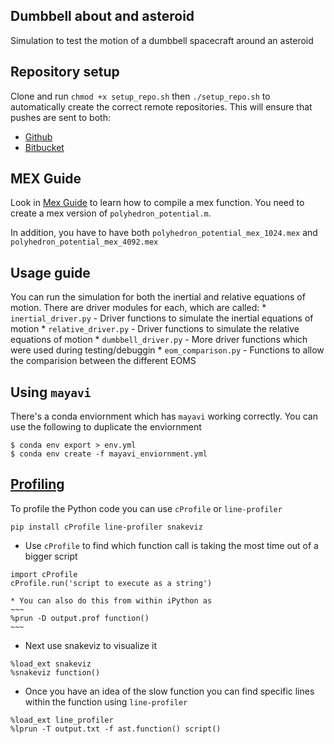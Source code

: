 ## Dumbbell about and asteroid

Simulation to test the motion of a dumbbell spacecraft around an asteroid

## Repository setup

Clone and run `chmod +x setup_repo.sh` then `./setup_repo.sh` to automatically create the correct remote repositories. 
This will ensure that pushes are sent to both:

* [Github](https://github.com/skulumani/asteroid_dumbbell)
* [Bitbucket](https://bitbucket.org/shankarkulumani/asteroid_dumbbell)

## MEX Guide

Look in [Mex Guide](./docs/mex_guide.md) to learn how to compile a mex function.
You need to create a mex version of `polyhedron_potential.m`. 

In addition, you have to have both `polyhedron_potential_mex_1024.mex` and `polyhedron_potential_mex_4092.mex`

## Usage guide

You can run the simulation for both the inertial and relative equations of motion. 
There are driver modules for each, which are called:
    * `inertial_driver.py` - Driver functions to simulate the inertial equations of motion
    * `relative_driver.py` - Driver functions to simulate the relative equations of motion
    * `dumbbell_driver.py` - More driver functions which were used during testing/debuggin
    * `eom_comparison.py` - Functions to allow the comparision between the different EOMS

## Using `mayavi`

There's a conda enviornment which has `mayavi` working correctly.
You can use the following to duplicate the enviornment
~~~
$ conda env export > env.yml
$ conda env create -f mayavi_enviornment.yml
~~~

## [Profiling](https://github.com/barbagroup/numba_tutorial_scipy2016/blob/master/notebooks/01.When.where.to.use.Numba.ipynb)

To profile the Python code you can use `cProfile` or `line-profiler`
~~~
pip install cProfile line-profiler snakeviz
~~~

* Use `cProfile` to find which function call is taking the most time out of a bigger script
~~~
import cProfile
cProfile.run('script to execute as a string')
~~~
    * You can also do this from within iPython as
    ~~~
    %prun -D output.prof function()
    ~~~
* Next use snakeviz to visualize it
~~~
%load_ext snakeviz
%snakeviz function()
~~~
* Once you have an idea of the slow function you can find specific lines within the function 
using `line-profiler`
~~~
%load_ext line_profiler
%lprun -T output.txt -f ast.function() script()
~~~

